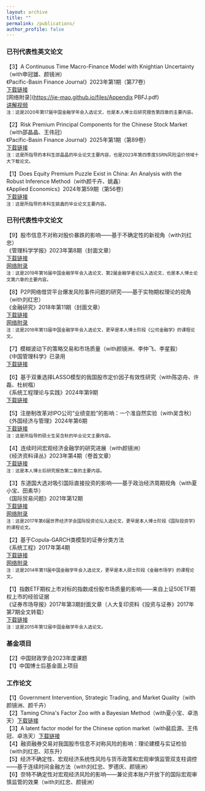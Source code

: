 ```yaml
---
layout: archive
title: ""
permalink: /publications/
author_profile: false
---
```


### 已刊代表性英文论文

【3】A Continuous Time Macro-Finance Model with Knightian Uncertainty（with申冠雄、颜镜洲）<br>
《Pacific-Basin Finance Journal》2023年第1期（第77卷）<br>
[下载链接](https://www.sciencedirect.com/science/article/pii/S0927538X22002244)<br>
[网络附录](https://jie-mao.github.io/files/Appendix PBFJ.pdf)<br>
[讲解视频](https://www.bilibili.com/video/BV1bT411x7WD/?spm_id_from=333.999.0.0&vd_source=0126a284551b7711b711ebd537d74c78)<br>
<small>注：这是2020年第17届中国金融学年会入选论文，也是本人博士后研究报告第四章的主要内容。</small><br>

【2】Risk Premium Principal Components for the Chinese Stock Market（with邵晶晶、王伟冠）<br>
《Pacific-Basin Finance Journal》2025年第1期（第89卷）<br>
[下载链接](https://www.sciencedirect.com/science/article/abs/pii/S0927538X24003317)<br>
<small>注：这是所指导的本科生邵晶晶的毕业论文主要内容，也是2023年第四季度SSRN风险溢价领域十大下载论文。</small><br>

【1】Does Equity Premium Puzzle Exist in China: An Analysis with the Robust Inference Method（with颜千卉、姚鑫）<br>
《Applied Economics》2024年第59期（第56卷）<br>
[下载链接](https://www.tandfonline.com/doi/full/10.1080/00036846.2023.2295302)<br>
<small>注：这是所指导的本科生姚鑫的毕业论文主要内容。</small><br>


### 已刊代表性中文论文

【9】股市信息不对称对股价暴跌的影响——基于不确定性的新视角（with刘红忠）<br>
《管理科学学报》2023年第8期（封面文章）<br>
[下载链接](https://kns.cnki.net/kcms2/article/abstract?v=rdiHbV4QUxa-6IbPLAcc-mmxYiDZ8fkrEVnmVPDnSP1UqEQ9B8uvX5oY4Ju1BY8cecgamAKy6i76Ihr_Qw5R86o1DOUMsiUAQlLSaiDkL-KXKBhEAiWO-oVmNSaU0TUrVPWGXv82GtPNtNAWxlReDg==&uniplatform=NZKPT&language=CHS)<br>
[网络附录](https://jie-mao.github.io/files/app4.pdf)<br>
<small>注：这是2019年第16届中国金融学年会入选论文、第2届金融学者论坛入选论文，也是本人博士论文第六章的主要内容。</small><br>

【8】P2P网络借贷平台爆发风险事件问题的研究——基于实物期权理论的视角（with刘红忠）<br>
《金融研究》2018年第11期（封面文章）<br>
[下载链接](https://kns.cnki.net/kcms2/article/abstract?v=rdiHbV4QUxa-6IbPLAcc-mmxYiDZ8fkrEVnmVPDnSP3XX5HpIW2iBZxuG5FlD1lSi2Ef5cdWGUOe1FyFjpLzPla8Eu6t-g1OHSAdzBZ7D6RSPZ_Q9PsUgbKH0TiqxSXsgQxU5JquhKHbm5jpsgM2Hw==&uniplatform=NZKPT&language=CHS)<br>
[网络附录](https://jie-mao.github.io/files/app3.pdf)<br>
<small>注：这是2016年第13届中国金融学年会入选论文，更早是本人博士阶段《公司金融学》的课程论文。</small><br>

【7】模糊波动下的策略交易和市场质量（with颜镜洲、李仲飞、李星毅）<br>
《中国管理科学》已录用<br>
[下载链接](https://kns.cnki.net/kcms2/article/abstract?v=rdiHbV4QUxYv86fSo4PVGxWNsY1QSUM-TaShuDYHy4qsutpin9FV6nWNkx7_nm7USfTAjKTFVPL8C7l3GtIARcK575gm6vnjJGbIbdF9aUTVjT8Ykgf0iYTG5JKXWUNh4q8LRgPEL54=&uniplatform=NZKPT&language=CHS)<br>


【6】基于双重选择LASSO模型的我国股市定价因子有效性研究（with陈宓舟、许磊、杜树楷）<br>
《系统工程理论与实践》2024年第9期<br>
[下载链接](https://kns.cnki.net/kcms2/article/abstract?v=rdiHbV4QUxa053XKUR0q4CryLG09ABr7VP2i7OUF8l54OMh3KZGtwQQw8vZK1GQH3jV0i227KDg4KTzJYjNNHPZBaIr0a2Q6jUwb-2oPa2tsFfOsB1dXy1Sp9hFiXkckchna4dMxSetvBLMn2ES7JA==&uniplatform=NZKPT&language=CHS)<br>

【5】注册制改革对IPO公司“业绩变脸”的影响：一个准自然实验（with吴含秋）<br>
《外国经济与管理》2024年第6期<br>
[下载链接](https://kns.cnki.net/kcms2/article/abstract?v=rdiHbV4QUxa-6IbPLAcc-mmxYiDZ8fkrEVnmVPDnSP0pE5EMIsM6CBdzgdaQcQ9BbEV-2IyMimIWZLg3JGTkzPhhcBqFfsu_fAz2ksFsX2HN8SSWcxURUSNkKDVtJUviinO6nux8lmdeaX4M-i5CvQ==&uniplatform=NZKPT&language=CHS)<br>
<small>注：这是所指导的硕士生吴含秋的毕业论文主要内容。</small><br>

【4】连续时间宏观经济金融学的研究进展（with颜镜洲）<br>
《经济资料译丛》2023年第4期（卷首文章）<br>
[下载链接](https://kns.cnki.net/kcms2/article/abstract?v=rdiHbV4QUxYv86fSo4PVGxWNsY1QSUM-eVKl8p-EWdxDfQG5DS-E8n-z5sxVBQp0lt42OlXuGaL8s4h7iv3xS2d9AduDNGOdEr01DnefURnDo1PxW6hxvniXKCCF6dLWXMJQDaHGYVj1gkk6LAiH8g==&uniplatform=NZKPT&language=CHS)<br>
<small>注：这是本人博士后研究报告第二章的主要内容。</small><br>

【3】东道国大选对吸引国际直接投资的影响——基于政治经济周期视角（with夏小宝、田素华）<br>
《国际贸易问题》2021年第12期<br>
[下载链接](https://kns.cnki.net/kcms/detail/detail.aspx?dbcode=CJFD&dbname=CJFDAUTO&filename=GJMW202112009&uniplatform=NZKPT&v=6wEMP2ASji_pqjVv9PvoNsRjj7WrakBxn-MnX_bbD4ZhVa3FzNpy0GNgtelS1knc)<br>
[网络附录](https://jie-mao.github.io/files/app1.pdf)<br>
<small>注：这是2017年第6届世界经济学会国际投资论坛入选论文，更早是本人博士阶段《国际投资学》的课程论文。</small><br>

【2】基于Copula-GARCH类模型的证券分类方法<br>
《系统工程》2017年第4期<br>
[下载链接](https://kns.cnki.net/kcms/detail/detail.aspx?dbcode=CJFD&dbname=CJFDLAST2017&filename=GCXT201704007&v=SI33jjQ5RiUsDbqmpTXVFDIMcPXFclw1STcp1sN%25mmd2B49fLf5jruoz9xwoMaLVCr50O)<br>
[网络附录](https://jie-mao.github.io/files/app2.pdf)<br>
<small>注：这是2014年第11届中国金融学年会入选论文，更早是本人硕士阶段《金融市场学》的课程论文。</small><br>

【1】指数ETF期权上市对标的指数成份股市场质量的影响——来自上证50ETF期权上市的经验证据<br>
《证券市场导报》2017年第3期封面文章（人大复印资料《投资与证券》2017年第7期全文转载）<br>
[下载链接](https://kns.cnki.net/kcms/detail/detail.aspx?dbcode=CJFD&dbname=CJFDLAST2017&filename=ZQDB201703011&v=13a9J8Ua5aK86ucr6Xh6DZ1rn3NueWM1TsDY9tK6KUQ6QM79qKW38O4TwnX5kVNh)<br>
<small>注：这是2015年第12届中国金融学年会入选论文。</small><br>


### 基金项目

【2】中国财政学会2023年度课题<br>
【1】中国博士后基金面上项目

### ​​​​​工作论文

【1】Government Intervention, Strategic Trading, and Market Quality（with颜镜洲、颜千卉）<br>
【2】Taming China's Factor Zoo with a Bayesian Method（with夏小宝、卓浩天）[下载链接](https://papers.ssrn.com/sol3/papers.cfm?abstract_id=4965590)<br>
【3】A latent factor model for the Chinese option market（with裴启源、王伟冠、卓浩天）[下载链接](https://papers.ssrn.com/sol3/papers.cfm?abstract_id=5071380)<br>
【4】融资融券交易对我国股市信息不对称风险的影响：理论建模与实证检验（with刘红忠、邓东升）<br>
【5】经济不确定性、宏观经济系统性风险与货币政策和宏观审慎监管双支柱调控——基于连续时间金融方法（with刘红忠、罗德庆、颜镜洲）<br>
【6】奈特不确定性对宏观经济风险的影响——兼论资本账户开放下的国际宏观审慎监管的效果（with刘红忠、颜镜洲）<br>
